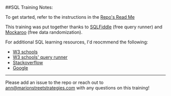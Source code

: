 ##SQL Training Notes:

To get started, refer to the instructions in the [Repo's Read Me](https://github.com/akgilbert/training/blob/master/README.md)

This training was put together thanks to [SQLFiddle](http://sqlfiddle.com/#!9/6f2636/42) (free query runner) and [Mockaroo](https://mockaroo.com/) (free data randomization).

For additional SQL learning resources, I'd reocmmend the following:

* [W3 schools](https://www.w3schools.com/sql/)
* [W3 schools' query runner](https://www.w3schools.com/sql/trysql.asp?filename=trysql_op_in)
* [Stackoverflow](https://stackoverflow.com/questions)
* [Google](https://www.google.com/doodles/world-cup-2014-14)

---

Please add an issue to the repo or reach out to ann@marionstreetstrategies.com with any questions on this training!

